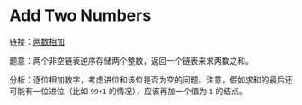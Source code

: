 # Add Two Numbers

链接：[两数相加](https://leetcode-cn.com/problems/add-two-numbers/description/)

题意：两个非空链表逆序存储两个整数，返回一个链表来求两数之和。

分析：逐位相加数字，考虑进位和该位是否为空的问题。注意，假如求和的最后还可能有一位进位（比如 `99+1` 的情况），应该再加一个值为 `1` 的结点。